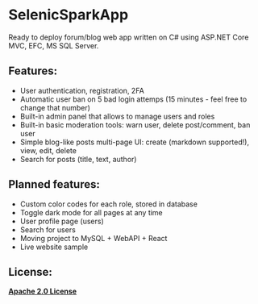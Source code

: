 # SelenicSparkApp
Ready to deploy forum/blog web app written on C# using ASP.NET Core MVC, EFC, MS SQL Server.

## Features:
- User authentication, registration, 2FA
- Automatic user ban on 5 bad login attemps (15 minutes - feel free to change that number)
- Built-in admin panel that allows to manage users and roles
- Built-in basic moderation tools: warn user, delete post/comment, ban user
- Simple blog-like posts multi-page UI: create (markdown supported!), view, edit, delete
- Search for posts (title, text, author)

## Planned features:
- Custom color codes for each role, stored in database
- Toggle dark mode for all pages at any time
- User profile page (users)
- Search for users
- Moving project to MySQL + WebAPI + React
- Live website sample

## License:
**[Apache 2.0 License](LICENSE)**
